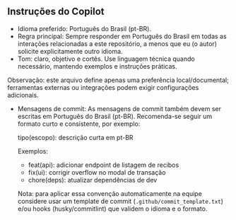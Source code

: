 ## Instruções do Copilot

- Idioma preferido: Português do Brasil (pt-BR).
- Regra principal: Sempre responder em Português do Brasil em todas as interações relacionadas a este repositório, a menos que eu (o autor) solicite explicitamente outro idioma.
- Tom: claro, objetivo e cortês. Use linguagem técnica quando necessário, mantendo exemplos e instruções práticas.

Observação: este arquivo define apenas uma preferência local/documental; ferramentas externas ou integrações podem exigir configurações adicionais.

- Mensagens de commit: As mensagens de commit também devem ser escritas em Português do Brasil (pt-BR). Recomenda-se seguir um formato curto e consistente, por exemplo:

	tipo(escopo): descrição curta em pt-BR

	Exemplos:
	- feat(api): adicionar endpoint de listagem de recibos
	- fix(ui): corrigir overflow no modal de transação
	- chore(deps): atualizar dependências de dev

	Nota: para aplicar essa convenção automaticamente na equipe considere usar um template de commit (`.github/commit_template.txt`) e/ou hooks (husky/commitlint) que validem o idioma e o formato.


